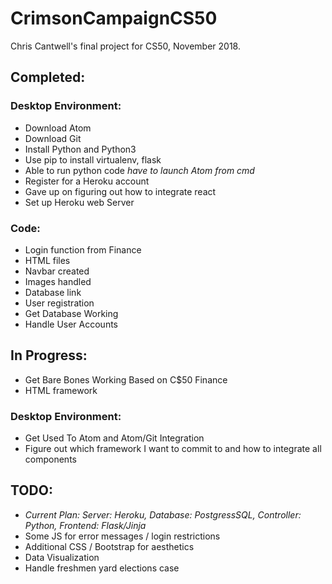 # CrimsonCampaignCS50
Chris Cantwell's final project for CS50, November 2018.

## Completed:

### Desktop Environment:
* Download Atom
* Download Git
* Install Python and Python3
* Use pip to install virtualenv, flask
* Able to run python code *have to launch Atom from cmd*
* Register for a Heroku account
* Gave up on figuring out how to integrate react
* Set up Heroku web Server

### Code:
* Login function from Finance
* HTML files
* Navbar created
* Images handled
* Database link
* User registration
* Get Database Working
* Handle User Accounts

## In Progress:
* Get Bare Bones Working Based on C$50 Finance
* HTML framework

### Desktop Environment:
* Get Used To Atom and Atom/Git Integration
* Figure out which framework I want to commit to and how to integrate all components

## TODO:
* *Current Plan: Server: Heroku, Database: PostgressSQL, Controller: Python, Frontend: Flask/Jinja*
* Some JS for error messages / login restrictions
* Additional CSS / Bootstrap for aesthetics
* Data Visualization
* Handle freshmen yard elections case
